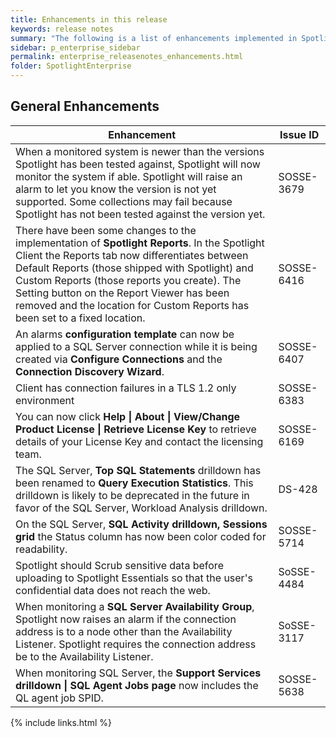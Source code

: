 ```yaml
---
title: Enhancements in this release
keywords: release notes
summary: "The following is a list of enhancements implemented in Spotlight Enterprise 12.0"
sidebar: p_enterprise_sidebar
permalink: enterprise_releasenotes_enhancements.html
folder: SpotlightEnterprise
---
```


## General Enhancements

Enhancement | Issue ID
------------|---------
When a monitored system is newer than the versions Spotlight has been tested against, Spotlight will now monitor the system if able. Spotlight will raise an alarm to let you know the version is not yet supported. Some collections may fail because Spotlight has not been tested against the version yet. | SOSSE-3679
There have been some changes to the implementation of **Spotlight Reports**. In the Spotlight Client the Reports tab now differentiates between Default Reports (those shipped with Spotlight) and Custom Reports (those reports you create). The Setting button on the Report Viewer has been removed and the location for Custom Reports has been set to a fixed location. | SOSSE-6416
An alarms **configuration template** can now be applied to a SQL Server connection while it is being created via **Configure Connections** and the **Connection Discovery Wizard**. | SOSSE-6407
Client has connection failures in a TLS 1.2 only environment | SOSSE-6383
You can now click **Help \| About \| View/Change Product License \| Retrieve License Key** to retrieve details of your License Key and contact the licensing team. | SOSSE-6169
The SQL Server, **Top SQL Statements** drilldown has been renamed to **Query Execution Statistics**. This drilldown is likely to be deprecated in the future in favor of the SQL Server, Workload Analysis drilldown. | DS-428
On the SQL Server, **SQL Activity drilldown, Sessions grid** the Status column has now been color coded for readability. | SOSSE-5714
Spotlight should Scrub sensitive data before uploading to Spotlight Essentials so that the user's confidential data does not reach the web. | SoSSE-4484
When monitoring a **SQL Server Availability Group**, Spotlight now raises an alarm if the connection address is to a node other than the Availability Listener. Spotlight requires the connection address be to the Availability Listener. | SoSSE-3117
When monitoring SQL Server, the **Support Services drilldown \| SQL Agent Jobs page** now includes the QL agent job SPID. | SOSSE-5638

{% include links.html %}
